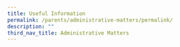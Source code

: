```yaml
---
title: Useful Information
permalink: /parents/administrative-matters/permalink/
description: ""
third_nav_title: Administrative Matters
---
```

